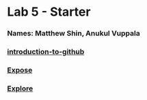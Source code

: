 # Lab 5 - Starter
### Names: Matthew Shin, Anukul Vuppala
### [introduction-to-github](https://github.com/m6shin/introduction-to-github)
### [Expose](https://m6shin.github.io/Lab5_Starter/expose.html)
### [Explore](https://m6shin.github.io/Lab5_Starter/explore.html)
